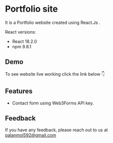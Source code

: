 
# Portfolio site

It is a Portfolio website created using React.Js .

React versions:

- React 18.2.0
- npm 9.8.1



## Demo

To see website live working click the link below 👇



## Features

- Contact form using Web3Forms API key.


## Feedback

If you have any feedback, please reach out to us at palanmol592@gmail.com

